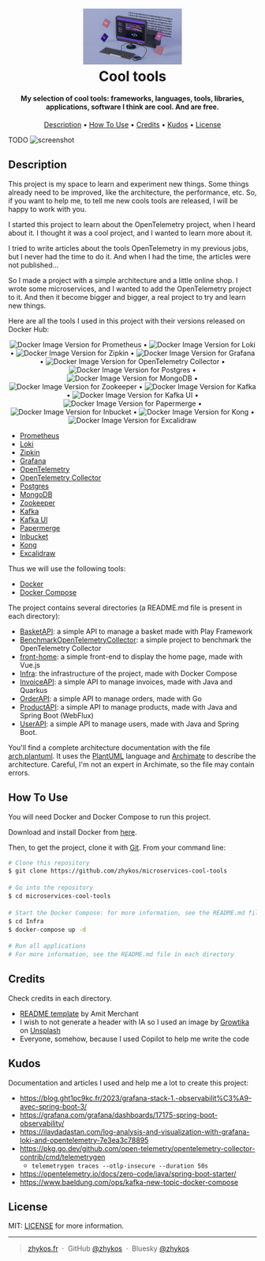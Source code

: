 <h1 align="center">
  <br>
  <img src="./doc/growtika-yGQmjh2uOTg-unsplash.jpg" alt="cool tools by Zhykos" width="200" />
  <br>
  Cool tools
  <br>
</h1>

<h4 align="center">My selection of cool tools: frameworks, languages, tools, libraries, applications, software I think are cool. And are free.</h4>

<p align="center">
  <a href="#description">Description</a> •
  <a href="#how-to-use">How To Use</a> •
  <a href="#credits">Credits</a> •
  <a href="#kudos">Kudos</a> •
  <a href="#license">License</a>
</p>

TODO
![screenshot](https://TODO.gif)

## Description

This project is my space to learn and experiment new things.
Some things already need to be improved, like the architecture, the performance, etc.
So, if you want to help me, to tell me new cools tools are released, I will be happy to work with you.

I started this project to learn about the OpenTelemetry project, when I heard about it.
I thought it was a cool project, and I wanted to learn more about it.

I tried to write articles about the tools OpenTelemetry in my previous jobs, but I never had the time to do it.
And when I had the time, the articles were not published...

So I made a project with a simple architecture and a little online shop.
I wrote some microservices, and I wanted to add the OpenTelemetry project to it.
And then it become bigger and bigger, a real project to try and learn new things.

Here are all the tools I used in this project with their versions released on Docker Hub:

<p align="center">
  <img alt="Docker Image Version for Prometheus" src="https://img.shields.io/docker/v/prom/prometheus/v2.53.0?label=Prometheus" /> •
  <img alt="Docker Image Version for Loki" src="https://img.shields.io/docker/v/grafana/loki/3.1.0?label=Loki" /> •
  <img alt="Docker Image Version for Zipkin" src="https://img.shields.io/docker/v/openzipkin/zipkin/3.4.0?label=Zipkin" /> •
  <img alt="Docker Image Version for Grafana" src="https://img.shields.io/docker/v/grafana/grafana/10.0.3?label=Grafana" /> •
  <img alt="Docker Image Version for OpenTelemetry Collector" src="https://img.shields.io/docker/v/otel/opentelemetry-collector-contrib/0.104.0?label=OpenTelemetry%20Collector" /> •
  <img alt="Docker Image Version for Postgres" src="https://img.shields.io/docker/v/library/postgres/16.3-alpine?label=Postgres" /> •
  <img alt="Docker Image Version for MongoDB" src="https://img.shields.io/docker/v/library/mongo/7-jammy?label=MongoDB" /> •
  <img alt="Docker Image Version for Zookeeper" src="https://img.shields.io/docker/v/zookeeper/3.9.2-jre-17?label=Zookeeper" /> •
  <img alt="Docker Image Version for Kafka" src="https://img.shields.io/docker/v/wurstmeister/kafka/2.13-2.8.1?label=Kafka" /> •
  <img alt="Docker Image Version for Kafka UI" src="https://img.shields.io/docker/v/provectuslabs/kafka-ui/v0.7.2?label=Kafka UI" /> •
  <img alt="Docker Image Version for Papermerge" src="https://img.shields.io/docker/v/papermerge/papermerge/3.1?label=Papermerge" /> •
  <img alt="Docker Image Version for Inbucket" src="https://img.shields.io/docker/v/inbucket/inbucket/sha-504a79a?label=Inbucket" /> •
  <img alt="Docker Image Version for Kong" src="https://img.shields.io/docker/v/kong/kong/release-3.7.1-ubuntu?label=Kong" /> •
  <img alt="Docker Image Version for Excalidraw" src="https://img.shields.io/docker/v/excalidraw/excalidraw/latest?label=Excalidraw" />
</p>

* [Prometheus](https://prometheus.io/)
* [Loki](https://grafana.com/oss/loki/)
* [Zipkin](https://zipkin.io/)
* [Grafana](https://grafana.com/)
* [OpenTelemetry](https://opentelemetry.io/)
* [OpenTelemetry Collector](https://opentelemetry.io/docs/collector/)
* [Postgres](https://www.postgresql.org/)
* [MongoDB](https://www.mongodb.com/)
* [Zookeeper](https://zookeeper.apache.org/)
* [Kafka](https://kafka.apache.org/)
* [Kafka UI](https://docs.kafka-ui.provectus.io/)
* [Papermerge](https://www.papermerge.com/)
* [Inbucket](https://www.inbucket.org/)
* [Kong](https://konghq.com/)
* [Excalidraw](https://excalidraw.com/)

Thus we will use the following tools:
* [Docker](https://www.docker.com/)
* [Docker Compose](https://docs.docker.com/compose/)

The project contains several directories (a README.md file is present in each directory):
* [BasketAPI](./BasketAPI/README.md): a simple API to manage a basket made with Play Framework
* [BenchmarkOpenTelemetryCollector](./BenchmarkOpenTelemetryCollector/README.md): a simple project to benchmark the OpenTelemetry Collector
* [front-home](./front-home/README.md): a simple front-end to display the home page, made with Vue.js
* [Infra](./Infra/README.md): the infrastructure of the project, made with Docker Compose
* [InvoiceAPI](./InvoiceAPI/README.md): a simple API to manage invoices, made with Java and Quarkus
* [OrderAPI](./OrderAPI/README.md): a simple API to manage orders, made with Go
* [ProductAPI](./ProductAPI/README.md): a simple API to manage products, made with Java and Spring Boot (WebFlux)
* [UserAPI](./UserAPI/README.md): a simple API to manage users, made with Java and Spring Boot.

You'll find a complete architecture documentation with the file [arch.plantuml](./arch.plantuml).
It uses the [PlantUML](https://plantuml.com/) language and [Archimate](https://www.archimatetool.com/) to describe the architecture.
Careful, I'm not an expert in Archimate, so the file may contain errors.

## How To Use

You will need Docker and Docker Compose to run this project.

Download and install Docker from [here](https://www.docker.com/get-started).

Then, to get the project, clone it with [Git](https://git-scm.com). From your command line:

```bash
# Clone this repository
$ git clone https://github.com/zhykos/microservices-cool-tools

# Go into the repository
$ cd microservices-cool-tools

# Start the Docker Compose: for more information, see the README.md file in the Infra directory
$ cd Infra
$ docker-compose up -d

# Run all applications
# For more information, see the README.md file in each directory
```

## Credits

Check credits in each directory.

- [README template](https://github.com/amitmerchant1990) by Amit Merchant
- I wish to not generate a header with IA so I used an image by <a href="https://unsplash.com/fr/@growtika">Growtika</a> on <a href="https://unsplash.com/fr/photos/un-ordinateur-avec-un-clavier-et-une-souris-yGQmjh2uOTg">Unsplash</a>
- Everyone, somehow, because I used Copilot to help me write the code

## Kudos

Documentation and articles I used and help me a lot to create this project:

* https://blog.ght1pc9kc.fr/2023/grafana-stack-1.-observabilit%C3%A9-avec-spring-boot-3/
* https://grafana.com/grafana/dashboards/17175-spring-boot-observability/
* https://ilaydadastan.com/log-analysis-and-visualization-with-grafana-loki-and-opentelemetry-7e3ea3c78895
* https://pkg.go.dev/github.com/open-telemetry/opentelemetry-collector-contrib/cmd/telemetrygen
  * `telemetrygen traces --otlp-insecure --duration 50s`
* https://opentelemetry.io/docs/zero-code/java/spring-boot-starter/
* https://www.baeldung.com/ops/kafka-new-topic-docker-compose

## License

MIT: [LICENSE](LICENSE) for more information.

---

> [zhykos.fr](https://www.zhykos.fr) &nbsp;&middot;&nbsp;
> GitHub [@zhykos](https://github.com/Zhykos) &nbsp;&middot;&nbsp;
> Bluesky [@zhykos](https://bsky.app/profile/zhykos.bsky.social)
